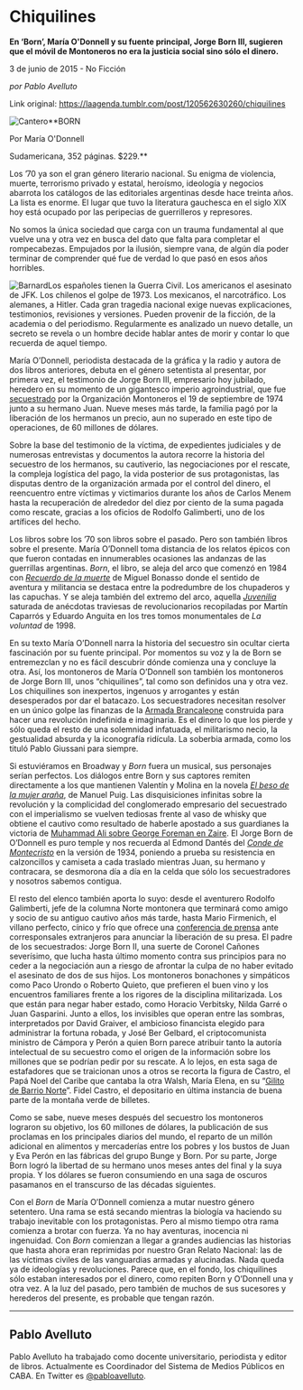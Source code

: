 # Chiquilines

**En ‘Born’, María O'Donnell y su fuente principal, Jorge Born III, sugieren que el móvil de Montoneros no era la justicia social sino sólo el dinero.**

3 de junio de 2015 - No Ficción

_por Pablo Avelluto_

Link original: https://laagenda.tumblr.com/post/120562630260/chiquilines

![Cantero](https://64.media.tumblr.com/8360a21292c19e3385b240d06e9f3d37/tumblr_inline_pk0l6c73gO1t6q87u_500.jpg)**BORN  

Por María O'Donnell  

Sudamericana, 352 páginas. $229.**


Los
’70
ya son el gran género
literario nacional. Su enigma de violencia, muerte, terrorismo
privado y estatal, heroísmo,
ideología
y negocios abarrota los catálogos
de las editoriales argentinas desde hace treinta años.
La lista es enorme. El lugar que tuvo la literatura gauchesca en el
siglo XIX hoy está
ocupado por las peripecias de
guerrilleros y represores. 


No
somos la única
sociedad que carga con un trauma fundamental al que vuelve una y otra
vez en busca del dato que falta para completar el rompecabezas.
Empujados por la ilusión,
siempre vana, de algún
día
poder terminar de comprender qué
fue de verdad lo que pasó
en esos años
horribles.  


![Barnard](https://64.media.tumblr.com/8360a21292c19e3385b240d06e9f3d37/tumblr_inline_pk0l6c73gO1t6q87u_250.jpg)Los
españoles
tienen la Guerra Civil. Los americanos el asesinato de JFK. Los
chilenos el golpe de 1973. Los mexicanos, el narcotráfico.
Los alemanes, a Hitler. Cada gran tragedia nacional exige nuevas
explicaciones, testimonios, revisiones y versiones. Pueden provenir
de la ficción,
de la academia o del periodismo. Regularmente es analizado un nuevo
detalle, un secreto se revela o un hombre decide hablar antes de
morir y contar lo que recuerda de aquel tiempo.  


María
O’Donnell,
periodista destacada de la gráfica
y la radio y autora de dos libros anteriores, debuta en el género
setentista al presentar, por primera vez, el testimonio de Jorge Born
III, empresario hoy jubilado, heredero en su momento de un gigantesco
imperio agroindustrial, que fue [secuestrado](https://youtu.be/K_mQAK-Yyug)
por la Organización
Montoneros el 19 de septiembre de 1974 junto a su hermano Juan. Nueve
meses más
tarde, la familia pagó
por la liberación
de los hermanos un precio, aun no superado en este tipo de
operaciones, de 60 millones de dólares.  


Sobre
la base del testimonio de la víctima,
de expedientes judiciales y de numerosas entrevistas y documentos la
autora recorre la historia del secuestro de los hermanos, su
cautiverio, las negociaciones por el rescate, la compleja logística
del pago, la vida posterior de sus protagonistas, las disputas dentro
de la organización
armada por el control del dinero, el reencuentro entre víctimas
y victimarios durante los años
de Carlos Menem hasta la recuperación
de alrededor del diez por ciento de la suma pagada como rescate,
gracias a los oficios de Rodolfo Galimberti, uno de los artífices
del hecho.  


Los
libros sobre los ’70
son libros sobre el pasado. Pero son también
libros sobre el presente. María
O’Donnell
toma distancia de los relatos épicos
con que fueron contadas en innumerables ocasiones las andanzas de las
guerrillas argentinas. *Born*,
el libro, se aleja del arco que comenzó
en 1984 con [*Recuerdo
de la muerte*](https://youtu.be/mQX1G7fTdHs)
de Miguel Bonasso donde el sentido de aventura y militancia se
destaca entre la podredumbre de los chupaderos y las capuchas. Y se
aleja también
del extremo del arco, aquella [*Juvenilia*](https://youtu.be/X84yXqUlilA)
saturada de anécdotas
traviesas de revolucionarios recopiladas por Martín
Caparrós
y Eduardo Anguita en los tres tomos monumentales de *La
voluntad* de 1998.  


En
su texto María
O’Donnell
narra la historia del secuestro sin ocultar cierta fascinación
por su fuente principal. Por momentos su voz y la de Born se
entremezclan y no es fácil
descubrir dónde
comienza una y concluye la otra. Así,
los montoneros de María
O’Donnell
son también
los montoneros de Jorge Born III, unos “chiquilines”,
tal como son definidos una y otra vez. Los chiquilines son
inexpertos, ingenuos y arrogantes y están
desesperados por dar el batacazo. Los secuestradores necesitan
resolver en un único
golpe las finanzas de la [Armada
Brancaleone](https://youtu.be/nk4Jv0XB-qk)
construida para hacer una revolución
indefinida e imaginaria. Es el dinero lo que los pierde y sólo
queda el resto de una solemnidad infatuada, el militarismo necio, la
gestualidad absurda y la iconografía
ridícula.
La soberbia armada, como los tituló
Pablo Giussani para siempre.  


Si
estuviéramos
en Broadway y *Born* fuera un musical, sus personajes serían
perfectos. Los diálogos
entre Born y sus captores remiten directamente a los que mantienen
Valentín
y Molina en la novela [*El
beso de la mujer araña*](https://youtu.be/8ljMaR_hSaU),
de Manuel Puig. Las disquisiciones infinitas sobre la revolución
y la complicidad del conglomerado empresario del secuestrado con el
imperialismo se vuelven tediosas frente al vaso de whisky que obtiene
el cautivo como resultado de haberle apostado a sus guardianes la
victoria de [Muhammad
Ali sobre George Foreman en Zaire](https://youtu.be/55AasOJZzDE).
El Jorge Born de O’Donnell
es puro temple y nos recuerda al Edmond Dantés
del [*Conde
de Montecristo*](https://youtu.be/xXidVyvWHJ0)
en la versión
de 1934, poniendo a prueba su resistencia en calzoncillos y camiseta
a cada traslado mientras Juan, su hermano y contracara, se desmorona
día
a día
en la celda que sólo
los secuestradores y nosotros sabemos contigua.  


El
 resto del elenco también
aporta lo suyo: desde el aventurero Rodolfo Galimberti, jefe de la
columna Norte montonera que terminará
 como amigo y socio de su
antiguo cautivo años
más
tarde, hasta Mario Firmenich, el villano perfecto, cínico
y frío
que ofrece una [conferencia
de prensa](https://youtu.be/Swi390v8k58)
ante corresponsales extranjeros para anunciar la liberación
de su presa. El padre de los secuestrados: Jorge Born II, una suerte
de Coronel Cañones
severísimo,
que lucha hasta último
momento contra sus principios para no ceder a la negociación
aun a riesgo de afrontar la culpa de no haber evitado el asesinato de
dos de sus hijos. Los montoneros bonachones y simpáticos
como Paco Urondo o Roberto Quieto, que prefieren el buen vino y los
encuentros familiares frente a los rigores de la disciplina
militarizada. Los que están
para negar haber estado, como Horacio Verbitsky, Nilda Garré
o Juan Gasparini. Junto a ellos,
los invisibles que operan entre las sombras, interpretados por David
Graiver, el ambicioso financista elegido para administrar la fortuna
robada, y José Ber
Gelbard, el criptocomunista ministro de Cámpora
y Perón
a quien Born parece atribuir tanto la autoría
intelectual de su secuestro como el origen de la información
sobre los millones que se podrían
pedir por su rescate. A lo lejos, en esta saga de estafadores que se
traicionan unos a otros se recorta la figura de Castro, el Papá
Noel del Caribe que cantaba la
otra Walsh, María
Elena, en su “[Gilito
de Barrio Norte](https://youtu.be/M34UdxlHjBE)”.
Fidel Castro, el depositario en última
instancia de buena parte de la montaña
verde de billetes.  


Como
se sabe, nueve meses después
del secuestro los montoneros lograron su objetivo, los 60 millones de
dólares,
la publicación
de sus proclamas en los principales diarios del mundo, el reparto de
un millón
adicional en alimentos y mercaderías
entre los pobres y los bustos de Juan y Eva Perón
en las fábricas
del grupo Bunge y Born. Por su parte, Jorge Born logró
la libertad de su hermano unos
meses antes del final y la suya propia. Y los dólares
se fueron consumiendo en una saga de oscuros pasamanos en el
transcurso de las décadas
siguientes.  


Con
el *Born*
de María
O’Donnell
comienza a mutar nuestro género
setentero. Una rama se está
secando mientras la biología
va haciendo su trabajo inevitable con los protagonistas. Pero al
mismo tiempo otra rama comienza a brotar con fuerza. Ya no hay
aventuras, inocencia ni ingenuidad. Con *Born* comienzan a llegar a
grandes audiencias las historias que hasta ahora eran reprimidas por
nuestro Gran Relato Nacional: las de las víctimas
civiles de las vanguardias armadas y alucinadas. Nada queda ya de
ideologías
y revoluciones. Parece que, en el fondo, los chiquilines sólo
estaban interesados por el dinero, como repiten Born y O’Donnell
una y otra vez. A la luz del pasado, pero también
de muchos de sus sucesores y herederos del presente, es probable que
tengan razón.  




---

 Pablo Avelluto
---------------

Pablo Avelluto ha trabajado como docente universitario, periodista y editor de libros. Actualmente es Coordinador del Sistema de Medios Públicos en CABA. En Twitter es [@pabloavelluto](http://www.twitter.com/pabloavelluto).

